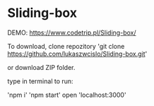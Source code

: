 # Sliding-box

DEMO: https://www.codetrip.pl/Sliding-box/

To download, clone repozitory 'git clone https://github.com/lukaszwcislo/Sliding-box.git'

or download ZIP folder.

type in terminal to run:

'npm i'
'npm start'
 open 'localhost:3000'
